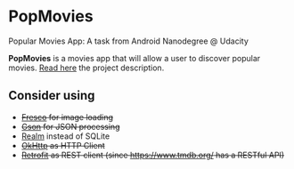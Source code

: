 # PopMovies
Popular Movies App: A task from Android Nanodegree @ Udacity

**PopMovies** is a movies app that will allow a user to discover popular movies. [Read here](https://docs.google.com/document/d/1gtXUu1nzLGWrGfVCD6tEA0YHoYA9UNyT2yByqjJemp8/pub?embedded=true) the project description.

## Consider using
  - ~~[Fresco](http://frescolib.org/) for image loading~~
  - ~~[Gson](https://github.com/google/gson) for JSON processing~~
  - [Realm](https://realm.io/docs/java) instead of SQLite
  - ~~[OkHttp](http://square.github.io/okhttp/) as HTTP Client~~
  - ~~[Retrofit](http://square.github.io/retrofit/) as REST client (since https://www.tmdb.org/ has a RESTful API)~~
